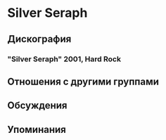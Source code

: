 # Silver Seraph



## Дискография

### "Silver Seraph" 2001, Hard Rock




## Отношения с другими группами


## Обсуждения


## Упоминания

